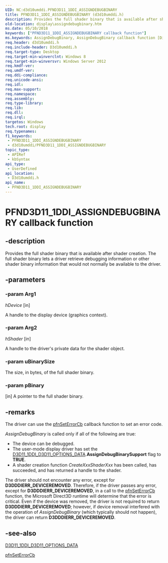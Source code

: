 ```yaml
---
UID: NC:d3d10umddi.PFND3D11_1DDI_ASSIGNDEBUGBINARY
title: PFND3D11_1DDI_ASSIGNDEBUGBINARY (d3d10umddi.h)
description: Provides the full shader binary that is available after shader creation. The full shader binary lets a driver retrieve debugging information or other shader binary information that would not normally be available to the driver.
old-location: display\assigndebugbinary.htm
ms.date: 05/10/2018
keywords: ["PFND3D11_1DDI_ASSIGNDEBUGBINARY callback function"]
ms.keywords: AssignDebugBinary, AssignDebugBinary callback function [Display Devices], PFND3D11_1DDI_ASSIGNDEBUGBINARY, PFND3D11_1DDI_ASSIGNDEBUGBINARY callback, d3d10umddi/AssignDebugBinary, display.assigndebugbinary, display.assigndebugbinary_d3d11_1_, display.pfnassigndebugbinary
req.header: d3d10umddi.h
req.include-header: D3d10umddi.h
req.target-type: Desktop
req.target-min-winverclnt: Windows 8
req.target-min-winversvr: Windows Server 2012
req.kmdf-ver: 
req.umdf-ver: 
req.ddi-compliance: 
req.unicode-ansi: 
req.idl: 
req.max-support: 
req.namespace: 
req.assembly: 
req.type-library: 
req.lib: 
req.dll: 
req.irql: 
targetos: Windows
tech.root: display
req.typenames: 
f1_keywords:
 - PFND3D11_1DDI_ASSIGNDEBUGBINARY
 - d3d10umddi/PFND3D11_1DDI_ASSIGNDEBUGBINARY
topic_type:
 - APIRef
 - kbSyntax
api_type:
 - UserDefined
api_location:
 - D3d10umddi.h
api_name:
 - PFND3D11_1DDI_ASSIGNDEBUGBINARY
---
```


# PFND3D11_1DDI_ASSIGNDEBUGBINARY callback function


## -description

Provides the full shader binary that is available after shader creation. The full shader binary lets a driver retrieve debugging information or other shader binary information that would not normally be available to the driver.

## -parameters

### -param Arg1

*hDevice* [in]

A handle to the display device (graphics context).

### -param Arg2

*hShader* [in]

A handle to the driver's private data for the shader object.

### -param uBinarySize

The size, in bytes, of the full shader binary.

### -param pBinary 

[in]
A pointer to the full shader binary.

## -remarks

The driver can use the <a href="/windows-hardware/drivers/ddi/d3d10umddi/nc-d3d10umddi-pfnd3d10ddi_seterror_cb">pfnSetErrorCb</a> callback function to set an error code. 



<i>AssignDebugBinary</i> is called only if all of the following are true:

<ul>
<li>The device can be debugged.</li>
<li>The user-mode display driver has set the <a href="/windows-hardware/drivers/ddi/d3d10umddi/ns-d3d10umddi-d3d11_1ddi_d3d11_options_data">D3D11_1DDI_D3D11_OPTIONS_DATA</a>.<b>AssignDebugBinarySupport</b> flag to <b>TRUE</b>.</li>
<li>A shader creation function  <i>CreateXxxShaderXxx</i> has been called, has succeeded, and has returned a handle to the shader.</li>
</ul>
The driver should not encounter any error, except for <b>D3DDDIERR_DEVICEREMOVED</b>. Therefore, if the driver passes any error, except for <b>D3DDDIERR_DEVICEREMOVED</b>, in a call to the <a href="/windows-hardware/drivers/ddi/d3d10umddi/nc-d3d10umddi-pfnd3d10ddi_seterror_cb">pfnSetErrorCb</a> function, the Microsoft Direct3D runtime will determine that the error is critical. Even if the device was removed, the driver is not required to return <b>D3DDDIERR_DEVICEREMOVED</b>; however, if device removal interfered with the operation of <i>AssignDebugBinary</i> (which typically should not happen), the driver can return <b>D3DDDIERR_DEVICEREMOVED</b>.

## -see-also

<a href="/windows-hardware/drivers/ddi/d3d10umddi/ns-d3d10umddi-d3d11_1ddi_d3d11_options_data">D3D11_1DDI_D3D11_OPTIONS_DATA</a>



<a href="/windows-hardware/drivers/ddi/d3d10umddi/nc-d3d10umddi-pfnd3d10ddi_seterror_cb">pfnSetErrorCb</a>


